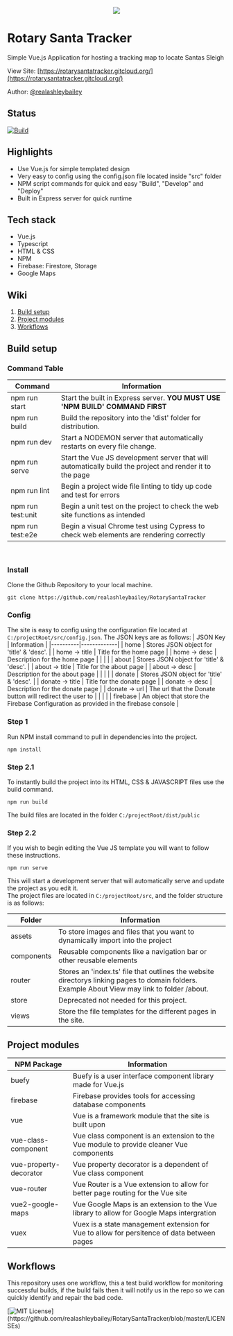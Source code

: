 <p align="center">
    <img src="https://user-images.githubusercontent.com/16636012/153734435-6d903cf5-f46f-48ad-8ea1-0cd45470d331.png"/>
</p>

# Rotary Santa Tracker
Simple Vue.js Application for hosting a tracking map to locate Santas Sleigh

View Site: [https://rotarysantatracker.gitcloud.org/](https://rotarysantatracker.gitcloud.org/)

Author: [@realashleybailey](https://www.github.com/realashleybailey)

Status
---
[![Build](https://github.com/realashleybailey/RotarySantaTracker/actions/workflows/node.js.yml/badge.svg)](https://github.com/realashleybailey/RotarySantaTracker/actions/workflows/node.js.yml)

Highlights
---
- Use Vue.js for simple templated design
- Very easy to config using the config.json file located inside "src" folder
- NPM script commands for quick and easy "Build", "Develop" and "Deploy"
- Built in Express server for quick runtime

Tech stack
---
- Vue.js
- Typescript
- HTML & CSS
- NPM
- Firebase: Firestore, Storage
- Google Maps

Wiki
---
1. [Build setup](https://github.com/realashleybailey/RotarySantaTracker#Build-setup)
2. [Project modules](https://github.com/realashleybailey/RotarySantaTracker#Project-modules)
3. [Workflows](https://github.com/realashleybailey/RotarySantaTracker#Workflows)

Build setup
---

### Command Table

| Command | Information |
|---------|-------------|
| npm run start | Start the built in Express server. <strong>YOU MUST USE 'NPM BUILD' COMMAND FIRST</strong> |
| npm run build | Build the repository into the 'dist' folder for distribution. |
| npm run dev  | Start a NODEMON server that automatically restarts on every file change.  |
| npm run serve | Start the Vue JS development server that will automatically build the project and render it to the page |
| npm run lint | Begin a project wide file linting to tidy up code and test for errors |
| npm run test:unit | Begin a unit test on the project to check the web site functions as intended |
| npm run test:e2e | Begin a visual Chrome test using Cypress to check web elements are rendering correctly |

<br>

### Install
Clone the Github Repository to your local machine.
```
git clone https://github.com/realashleybailey/RotarySantaTracker
```

### Config
The site is easy to config using the configuration file located at ```C:/projectRoot/src/config.json```.
The JSON keys are as follows:
| JSON Key | Information |
|----------|-------------|
| home | Stores JSON object for 'title' & 'desc'. |
| home -> title | Title for the home page |
| home -> desc | Description for the home page |
| | |
| about | Stores JSON object for 'title' & 'desc'. |
| about -> title | Title for the about page |
| about -> desc | Description for the about page |
| | |
| donate | Stores JSON object for 'title' & 'desc'. |
| donate -> title | Title for the donate page |
| donate -> desc | Description for the donate page |
| donate -> url | The url that the Donate button will redirect the user to |
| | |
| firebase | An object that store the Firebase Configuration as provided in the firebase console |
### Step 1

Run NPM install command to pull in dependencies into the project.
```
npm install
```

### Step 2.1
To instantly build the project into its HTML, CSS & JAVASCRIPT files use the build command.
```
npm run build
```

The build files are located in the folder ```C:/projectRoot/dist/public```

### Step 2.2
If you wish to begin editing the Vue JS template you will want to follow these instructions.
```
npm run serve
```

This will start a development server that will automatically serve and update the project as you edit it.
<br>
The project files are located in ```C:/projectRoot/src```, and the folder structure is as follows:

| Folder | Information |
---------|-------------|
| assets | To store images and files that you want to dynamically import into the project |
| components | Reusable components like a navigation bar or other reusable elements |
| router | Stores an 'index.ts' file that outlines the website directorys linking pages to domain folders. Example About View may link to folder /about.
| store | Deprecated not needed for this project. |
| views | Store the file templates for the different pages in the site.

Project modules
---
| NPM Package | Information |
--------------|-------------|
| buefy | Buefy is a user interface component library made for Vue.js |
| firebase | Firebase provides tools for accessing database components |
| vue | Vue is a framework module that the site is built upon |
| vue-class-component | Vue class component is an extension to the Vue module to provide cleaner Vue components |
| vue-property-decorator | Vue property decorator is a dependent of Vue class component |
| vue-router | Vue Router is a Vue extension to allow for better page routing for the Vue site |
| vue2-google-maps | Vue Google Maps is an extension to the Vue library to allow for Google Maps intergration |
| vuex | Vuex is a state management extension for Vue to allow for persitence of data between pages |

Workflows
---

This repository uses one workflow, this a test build workflow for monitoring successful builds, if the build fails then it will notify us in the repo so we can quickly identify and repair the bad code.

[![MIT License](https://img.shields.io/apm/l/atomic-design-ui.svg?)](https://github.com/realashleybailey/RotarySantaTracker/blob/master/LICENSEs)
